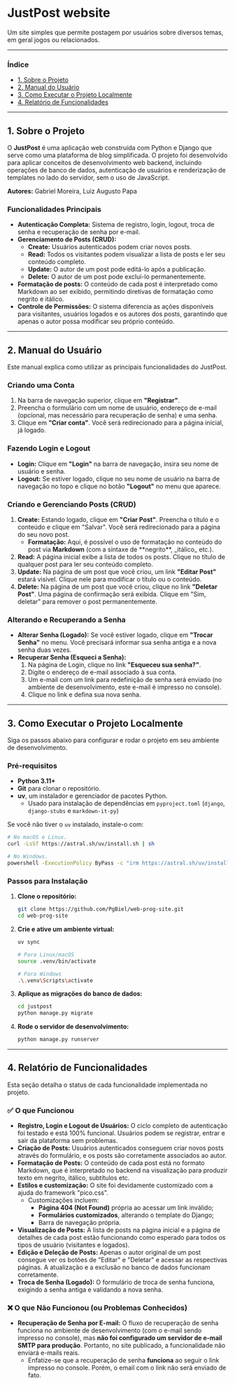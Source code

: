 # JustPost website

Um site simples que permite postagem por usuários sobre diversos temas, em geral jogos ou relacionados.

---

### Índice

* [1. Sobre o Projeto](#1-sobre-o-projeto)
* [2. Manual do Usuário](#2-manual-do-usuário)
* [3. Como Executar o Projeto Localmente](#3-como-executar-o-projeto-localmente)
* [4. Relatório de Funcionalidades](#4-relatório-de-funcionalidades)

---

## 1. Sobre o Projeto

O **JustPost** é uma aplicação web construída com Python e Django que serve como uma plataforma de blog simplificada. O projeto foi desenvolvido para aplicar conceitos de desenvolvimento web backend, incluindo operações de banco de dados, autenticação de usuários e renderização de templates no lado do servidor, sem o uso de JavaScript.

**Autores:** Gabriel Moreira, Luiz Augusto Papa

### Funcionalidades Principais

* **Autenticação Completa:** Sistema de registro, login, logout, troca de senha e recuperação de senha por e-mail.
* **Gerenciamento de Posts (CRUD):**
    * **Create:** Usuários autenticados podem criar novos posts.
    * **Read:** Todos os visitantes podem visualizar a lista de posts e ler seu conteúdo completo.
    * **Update:** O autor de um post pode editá-lo após a publicação.
    * **Delete:** O autor de um post pode excluí-lo permanentemente.
* **Formatação de posts:** O conteúdo de cada post é interpretado como Markdown ao ser exibido, permitindo diretivas de formatação como negrito e itálico.
* **Controle de Permissões:** O sistema diferencia as ações disponíveis para visitantes, usuários logados e os autores dos posts, garantindo que apenas o autor possa modificar seu próprio conteúdo.

---

## 2. Manual do Usuário

Este manual explica como utilizar as principais funcionalidades do JustPost.

### Criando uma Conta

1.  Na barra de navegação superior, clique em **"Registrar"**.
2.  Preencha o formulário com um nome de usuário, endereço de e-mail (opcional, mas necessário para recuperação de senha) e uma senha.
3.  Clique em **"Criar conta"**. Você será redirecionado para a página inicial, já logado.

### Fazendo Login e Logout

* **Login:** Clique em **"Login"** na barra de navegação, insira seu nome de usuário e senha.
* **Logout:** Se estiver logado, clique no seu nome de usuário na barra de navegação no topo e clique no botão **"Logout"** no menu que aparece.

### Criando e Gerenciando Posts (CRUD)

1.  **Create:** Estando logado, clique em **"Criar Post"**. Preencha o título e o conteúdo e clique em "Salvar". Você será redirecionado para a página do seu novo post.
    - **Formatação:** Aqui, é possível o uso de formatação no conteúdo do post via **Markdown** (com a sintaxe de \*\*negrito\*\*, \_itálico\_ etc.).
2.  **Read:** A página inicial exibe a lista de todos os posts. Clique no título de qualquer post para ler seu conteúdo completo.
3.  **Update:** Na página de um post que você criou, um link **"Editar Post"** estará visível. Clique nele para modificar o título ou o conteúdo.
4.  **Delete:** Na página de um post que você criou, clique no link **"Deletar Post"**. Uma página de confirmação será exibida. Clique em "Sim, deletar" para remover o post permanentemente.

### Alterando e Recuperando a Senha

* **Alterar Senha (Logado):** Se você estiver logado, clique em **"Trocar Senha"** no menu. Você precisará informar sua senha antiga e a nova senha duas vezes.
* **Recuperar Senha (Esqueci a Senha):**
    1.  Na página de Login, clique no link **"Esqueceu sua senha?"**.
    2.  Digite o endereço de e-mail associado à sua conta.
    3.  Um e-mail com um link para redefinição de senha será enviado (no ambiente de desenvolvimento, este e-mail é impresso no console).
    4.  Clique no link e defina sua nova senha.

---

## 3. Como Executar o Projeto Localmente

Siga os passos abaixo para configurar e rodar o projeto em seu ambiente de desenvolvimento.

### Pré-requisitos

* **Python 3.11+**
* **Git** para clonar o repositório.
* **uv**, um instalador e gerenciador de pacotes Python.
  - Usado para instalação de dependências em `pyproject.toml` (`django`, `django-stubs` e `markdown-it-py`)

Se você não tiver o `uv` instalado, instale-o com:
```bash
# No macOS e Linux.
curl -LsSf https://astral.sh/uv/install.sh | sh
```

```bash
# No Windows.
powershell -ExecutionPolicy ByPass -c "irm https://astral.sh/uv/install.ps1 | iex"
```

### Passos para Instalação

1.  **Clone o repositório:**
    ```bash
    git clone https://github.com/PgBiel/web-prog-site.git
    cd web-prog-site
    ```

2.  **Crie e ative um ambiente virtual:**
    ```bash
    uv sync

    # Para Linux/macOS
    source .venv/bin/activate

    # Para Windows
    .\.venv\Scripts\activate
    ```

3.  **Aplique as migrações do banco de dados:**
    ```bash
    cd justpost
    python manage.py migrate
    ```

4.  **Rode o servidor de desenvolvimento:**
    ```bash
    python manage.py runserver
    ```

---

## 4. Relatório de Funcionalidades

Esta seção detalha o status de cada funcionalidade implementada no projeto.

### ✅ O que Funcionou

* **Registro, Login e Logout de Usuários:** O ciclo completo de autenticação foi testado e está 100% funcional. Usuários podem se registrar, entrar e sair da plataforma sem problemas.
* **Criação de Posts:** Usuários autenticados conseguem criar novos posts através do formulário, e os posts são corretamente associados ao autor.
* **Formatação de Posts:** O conteúdo de cada post está no formato Markdown, que é interpretado no backend na visualização para produzir texto em negrito, itálico, subtítulos etc.
* **Estilos e customização:** O site foi devidamente customizado com a ajuda do framework "pico.css".
  * Customizações incluem:
    - **Página 404 (Not Found)** própria ao acessar um link inválido;
    - **Formulários customizados**, alterando o template do Django;
    - Barra de navegação própria.
* **Visualização de Posts:** A lista de posts na página inicial e a página de detalhes de cada post estão funcionando como esperado para todos os tipos de usuário (visitantes e logados).
* **Edição e Deleção de Posts:** Apenas o autor original de um post consegue ver os botões de "Editar" e "Deletar" e acessar as respectivas páginas. A atualização e a exclusão no banco de dados funcionam corretamente.
* **Troca de Senha (Logado):** O formulário de troca de senha funciona, exigindo a senha antiga e validando a nova senha.

### ❌ O que Não Funcionou (ou Problemas Conhecidos)

* **Recuperação de Senha por E-mail:** O fluxo de recuperação de senha funciona no ambiente de desenvolvimento (com o e-mail sendo impresso no console), mas **não foi configurado um servidor de e-mail SMTP para produção**. Portanto, no site publicado, a funcionalidade não enviará e-mails reais.
  - Enfatize-se que a recuperação de senha **funciona** ao seguir o link impresso no console. Porém, o email com o link não será enviado de fato.

